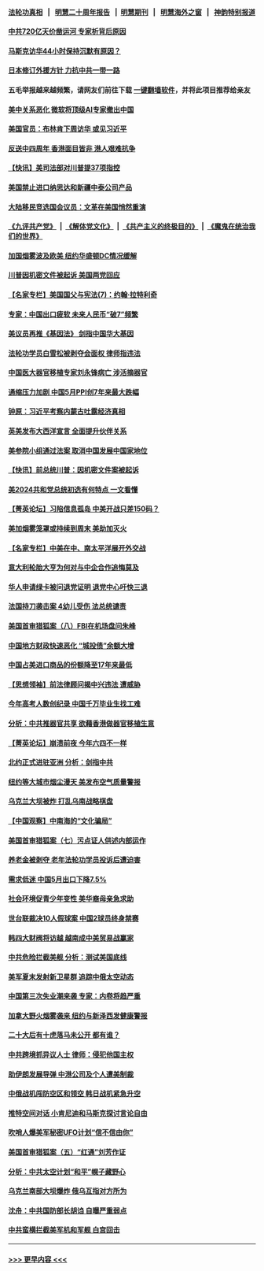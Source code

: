 #### [法轮功真相](https://github.com/gfw-breaker/truth/blob/master/README.md?t=0) &nbsp;&nbsp;|&nbsp;&nbsp; [明慧二十周年报告](https://github.com/gfw-breaker/mh-reports/blob/master/README.md?t=0) &nbsp;&nbsp;|&nbsp;&nbsp;[明慧期刊](https://github.com/gfw-breaker/mh-qikan) &nbsp;&nbsp;|&nbsp;&nbsp; [明慧海外之窗](https://github.com/gfw-breaker/mh-news/blob/master/README.md?t=0) &nbsp;&nbsp;|&nbsp;&nbsp; [神韵特别报道](https://github.com/gfw-breaker/mh-news/blob/master/shenyun.md?t=0)
#### [中共720亿天价凿运河 专家析背后原因](../pages/nf4514/n14012805.md?t=06102143) 
#### [马斯克访华44小时保持沉默有原因？](../pages/nf4514/n14013660.md?t=06102143) 
#### [日本修订外援方针 力抗中共一带一路](../pages/nf4514/n14013619.md?t=06102143) 
#### 五毛举报越来越频繁，请网友们前往下载 [一键翻墙软件](https://github.com/gfw-breaker/ssr-accounts)，并将此项目推荐给亲友
#### [美中关系恶化 微软将顶级AI专家撤出中国](../pages/nf4514/n14013569.md?t=06102143) 
#### [美国官员：布林肯下周访华 或见习近平](../pages/nf4514/n14013392.md?t=06102143) 
#### [反送中四周年 香港面目皆非 港人艰难抗争](../pages/nf4514/n14011193.md?t=06102143) 
#### [【快讯】美司法部对川普提37项指控](../pages/nf4514/n14013395.md?t=06102143) 
#### [美国禁止进口纳思达和新疆中泰公司产品](../pages/nf4514/n14013388.md?t=06102143) 
#### [大陆移民竞选国会议员：文革在美国悄然重演](../pages/nf4514/n14012813.md?t=06102143) 
#### [《九评共产党》](https://github.com/begood0513/9ping.md/blob/master/README.md) &nbsp;|&nbsp; [《解体党文化》](../../../../jtdwh.md/blob/master/README.md)  &nbsp;|&nbsp; [《共产主义的终极目的》](../../../../gczydzjmd.md/blob/master/README.md) &nbsp;|&nbsp; [《魔鬼在统治我们的世界》](../../../../mgztzwmdsj.md/blob/master/README.md) 
#### [加国烟雾波及欧美 纽约华盛顿DC情况缓解](../pages/nf4514/n14013313.md?t=06102143) 
#### [川普因机密文件被起诉 美国两党回应](../pages/nf4514/n14013173.md?t=06102143) 
#### [【名家专栏】美国国父与宪法(7)：约翰‧拉特利奇](../pages/nf4514/n14013209.md?t=06102143) 
#### [专家：中国出口疲软 未来人民币“破7”频繁](../pages/nf4514/n14013081.md?t=06102143) 
#### [美议员再推《基因法》 剑指中国华大基因](../pages/nf4514/n14013083.md?t=06102143) 
#### [法轮功学员白雪松被剥夺会面权 律师指违法](../pages/nf4514/n14012545.md?t=06102143) 
#### [中国医大器官移植专家刘永锋病亡 涉活摘器官](../pages/nf4514/n14012776.md?t=06102143) 
#### [通缩压力加剧 中国5月PPI创7年来最大跌幅](../pages/nf4514/n14012933.md?t=06102143) 
#### [钟原：习近平考察内蒙古吐露经济真相](../pages/nf4514/n14012759.md?t=06102143) 
#### [英美发布大西洋宣言 全面提升伙伴关系](../pages/nf4514/n14012878.md?t=06102143) 
#### [美参院小组通过法案 取消中国发展中国家地位](../pages/nf4514/n14012741.md?t=06102143) 
#### [【快讯】前总统川普：因机密文件案被起诉](../pages/nf4514/n14012714.md?t=06102143) 
#### [美2024共和党总统初选有何特点 一文看懂](../pages/nf4514/n14012513.md?t=06102143) 
#### [【菁英论坛】习陷信息孤岛 中美开战只差150码？](../pages/nf4514/n14012675.md?t=06102143) 
#### [美加烟雾笼罩或持续到周末 美助加灭火](../pages/nf4514/n14012355.md?t=06102143) 
#### [【名家专栏】中美在中、南太平洋展开外交战](../pages/nf4514/n14011698.md?t=06102143) 
#### [意大利轮胎大亨为何对与中企合作追悔莫及](../pages/nf4514/n14011825.md?t=06102143) 
#### [华人申请绿卡被问退党证明 退党中心吁快三退](../pages/nf4514/n14012199.md?t=06102143) 
#### [法国持刀袭击案 4幼儿受伤 法总统谴责](../pages/nf4514/n14012486.md?t=06102143) 
#### [美国首审猎狐案（八）FBI在机场盘问朱峰](../pages/nf4514/n14012186.md?t=06102143) 
#### [中国地方财政快速恶化 “城投债”余额大增](../pages/nf4514/n14012242.md?t=06102143) 
#### [中国占美进口商品的份额降至17年来最低](../pages/nf4514/n14012106.md?t=06102143) 
#### [【思想领袖】前法律顾问揭中兴违法 遭威胁](../pages/nf4514/n14001882.md?t=06102143) 
#### [今年高考人数创纪录 中国千万毕业生找工难](../pages/nf4514/n14011922.md?t=06102143) 
#### [分析：中共推器官共享 欲藉香港做器官移植生意](../pages/nf4514/n14011721.md?t=06102143) 
#### [【菁英论坛】崩溃前夜 今年六四不一样](../pages/nf4514/n14011950.md?t=06102143) 
#### [北约正式进驻亚洲 分析：剑指中共](../pages/nf4514/n14011185.md?t=06102143) 
#### [纽约等大城市烟尘漫天 美发布空气质量警报](../pages/nf4514/n14011807.md?t=06102143) 
#### [乌克兰大坝被炸 打乱乌南战略棋盘](../pages/nf4514/n14011671.md?t=06102143) 
#### [【中国观察】中南海的“文化骗局”](../pages/nf4514/n14011551.md?t=06102143) 
#### [美国首审猎狐案（七）污点证人供述内部运作](../pages/nf4514/n14011455.md?t=06102143) 
#### [养老金被剥夺 老年法轮功学员投诉后遭迫害](../pages/nf4514/n14011154.md?t=06102143) 
#### [需求低迷 中国5月出口下降7.5%](../pages/nf4514/n14011567.md?t=06102143) 
#### [社会环境促青少年变性 美华裔母亲急求助](../pages/nf4514/n14010747.md?t=06102143) 
#### [世台联裁决10人假球案 中国2球员终身禁赛](../pages/nf4514/n14011243.md?t=06102143) 
#### [韩四大财阀将访越 越南成中美贸易战赢家](../pages/nf4514/n14010679.md?t=06102143) 
#### [中共危险拦截美舰 分析：测试美国底线](../pages/nf4514/n14010646.md?t=06102143) 
#### [美军夏末发射新卫星群 追踪中俄太空动态](../pages/nf4514/n14011506.md?t=06102143) 
#### [中国第三次失业潮来袭 专家：内卷将趋严重](../pages/nf4514/n14011445.md?t=06102143) 
#### [加拿大野火烟雾袭来 纽约与新泽西发健康警报](../pages/nf4514/n14011245.md?t=06102143) 
#### [二十大后有十虎落马未公开 都有谁？](../pages/nf4514/n14011401.md?t=06102143) 
#### [中共跨境抓异议人士 律师：侵犯他国主权](../pages/nf4514/n14011296.md?t=06102143) 
#### [助伊朗发展导弹 中港公司及个人遭美制裁](../pages/nf4514/n14011254.md?t=06102143) 
#### [中俄战机闯防空区和领空 韩日战机紧急升空](../pages/nf4514/n14011109.md?t=06102143) 
#### [推特空间对话 小肯尼迪和马斯克探讨言论自由](../pages/nf4514/n14011163.md?t=06102143) 
#### [吹哨人爆美军秘密UFO计划“信不信由你”](../pages/nf4514/n14011155.md?t=06102143) 
#### [美国首审猎狐案（五）“红通”刘芳作证](../pages/nf4514/n14010814.md?t=06102143) 
#### [分析：中共太空计划“和平”幌子藏野心](../pages/nf4514/n14009986.md?t=06102143) 
#### [乌克兰南部大坝爆炸 俄乌互指对方所为](../pages/nf4514/n14010889.md?t=06102143) 
#### [沈舟：中共国防部长胡诌 自曝严重弱点](../pages/nf4514/n14010773.md?t=06102143) 
#### [中共蛮横拦截美军机和军舰 白宫回击](../pages/nf4514/n14010602.md?t=06102143) 

----
#### [ >>> 更早内容 <<< ](../indexes/nf4514-earlier.md)
